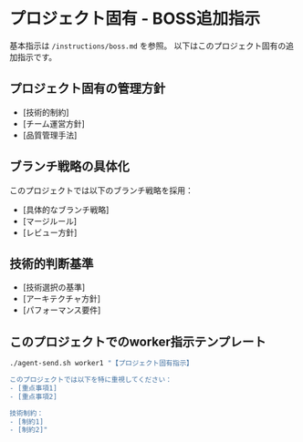 # プロジェクト固有 - BOSS追加指示

基本指示は `/instructions/boss.md` を参照。
以下はこのプロジェクト固有の追加指示です。

## プロジェクト固有の管理方針
- [技術的制約]
- [チーム運営方針]
- [品質管理手法]

## ブランチ戦略の具体化
このプロジェクトでは以下のブランチ戦略を採用：
- [具体的なブランチ戦略]
- [マージルール]
- [レビュー方針]

## 技術的判断基準
- [技術選択の基準]
- [アーキテクチャ方針]
- [パフォーマンス要件]

## このプロジェクトでのworker指示テンプレート
```bash
./agent-send.sh worker1 "【プロジェクト固有指示】

このプロジェクトでは以下を特に重視してください：
- [重点事項1]
- [重点事項2]

技術制約：
- [制約1]
- [制約2]"
```